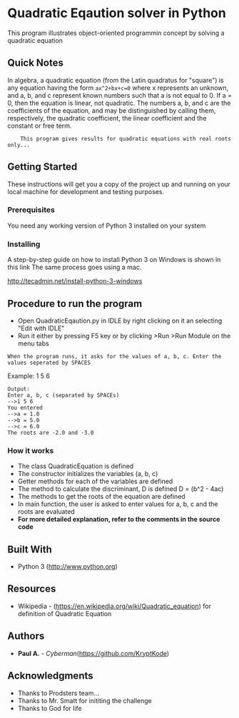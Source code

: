 # Quadratic Eqaution solver in Python

This program illustrates object-oriented programmin concept by solving a quadratic equation

## Quick Notes
In algebra, a quadratic equation (from the Latin quadratus for "square") is any equation having the form
	```
		ax^2+bx+c=0
	```
where x represents an unknown, and a, b, and c represent known numbers such that a is not equal to 0. 
If a = 0, then the equation is linear, not quadratic. 
The numbers a, b, and c are the coefficients of the equation, and may be distinguished by calling them, respectively, the quadratic coefficient, the linear coefficient and the constant or free term.
```
	This program gives results for quadratic equations with real roots only... 
```

## Getting Started

These instructions will get you a copy of the project up and running on your local machine for development and testing purposes.

### Prerequisites

You need any working version of Python 3 installed on your system


### Installing

A step-by-step guide on how to install Python 3 on Windows is shown in this link
The same process goes using a mac.


http://tecadmin.net/install-python-3-windows




## Procedure to run the program

* Open QuadraticEqaution.py in IDLE by right clicking on it an selecting "Edit with IDLE"
* Run it either by pressing F5 key or by clicking >Run >Run Module on the menu tabs

```
When the program runs, it asks for the values of a, b, c. Enter the values seperated by SPACES
```
Example: 1 5 6
```
Output:
Enter a, b, c (separated by SPACEs)
-->1 5 6
You entered
-->a = 1.0
-->b = 5.0
-->c = 6.0
The roots are -2.0 and -3.0
```
### How it works
* The class QuadraticEquation is defined
* The constructor initializes the variables (a, b, c)
* Getter methods for each of the variables are defined
* The method to calculate the discriminant, D is defined D = (b^2 - 4ac)
* The methods to get the roots of the equation are defined
* In main function, the user is asked to enter values for a, b, c and the roots are evaluated
* **For more detailed explanation, refer to the comments in the source code**


## Built With

* Python 3 (http://www.python.org)

## Resources
* Wikipedia - (https://en.wikipedia.org/wiki/Quadratic_equation) for definition of Quadratic Equation

## Authors

* **Paul A.** - *Cyberman*(https://github.com/KryptKode)


## Acknowledgments

* Thanks to Prodsters team...
* Thanks to Mr. Smatt for inititing the challenge
* Thanks to God for life
